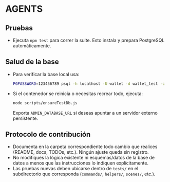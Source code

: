 # AGENTS

## Pruebas
- Ejecuta `npm test` para correr la suite. Esto instala y prepara PostgreSQL automáticamente.

## Salud de la base
- Para verificar la base local usa:
  ```bash
  PGPASSWORD=123456789 psql -h localhost -U wallet -d wallet_test -c 'SELECT 1';
  ```
- Si el contenedor se reinicia o necesitas recrear todo, ejecuta:
  ```bash
  node scripts/ensureTestDb.js
  ```
  Exporta `ADMIN_DATABASE_URL` si deseas apuntar a un servidor externo persistente.

## Protocolo de contribución
- Documenta en la carpeta correspondiente todo cambio que realices (README, docs, TODOs, etc.). Ningún ajuste queda sin registro.
- No modifiques la lógica existente ni esquemas/datos de la base de datos a menos que las instrucciones lo indiquen explícitamente.
- Las pruebas nuevas deben ubicarse dentro de `tests/` en el subdirectorio que corresponda (`commands/`, `helpers/`, `scenes/`, etc.).
